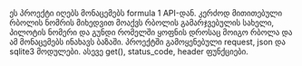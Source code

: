 ეს პროექტი იღებს მონაცემებს formula 1 API-დან. კერძოდ მითითებული რბოლის ნომრის მიხედვით მოაქვს რბოლის გამარჯვებულის სახელი, პილოტის ნომერი და გუნდი რომელში ყოფნის დროსაც მოიგო რბოლა და ამ მონაცემებს ინახავს ბაზაში. პროექტში გამოყენებული request, json და sqlite3 მოდულები. ასევე get(), status_code, header ფუნქციები.


